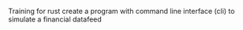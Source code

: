 Training for rust
create a program with command line interface (cli)
to simulate a financial datafeed

